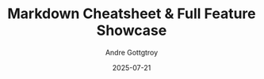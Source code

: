 ---
id: 102
title: "Markdown Cheatsheet & Full Feature Showcase"
date: "2025-07-21"
author: "Andre Gottgtroy"
tags: ["Reference", "Template", "Markdown"]
featured: false
series: "Website Guide"
part: 2
content:
  - type: heading
    text: "Basic Content Types"
  - type: paragraph
    text: "This is a standard paragraph. You can now use standard Markdown for **bold**, *italic*, and ***both***."
  - type: list
    items:
      - "This is the first item in a list."
      - "This is the second item."
      - "<strong>This item uses HTML for bolding.</strong>"
      - "<em>This item uses HTML for italics.</em>"
      - "<u>This item uses HTML for italics.</u>"
  - type: html
    value: "<p>This is using a htlm link to a <a href='https://www.youtube.com/channel/UC0JB7TSe4MA MoscpbWGo-pA' target='_blank' rel='noopener noreferrer'><u><span class='text-teal-400'>site/span></u></a>.</p>"
  - type: html
    value: "<p>this is using html to <span class='text-violet-400'>color a text</span>.</p>"
  - type: blockquote
    text: "This is a blockquote. It's great for highlighting a key takeaway or a quote that inspired you during development."

  - type: heading
    text: "Media Content Types"
  - type: paragraph
    text: "Below is an example of a single, standard image. It will align to the left by default."
  - type: image
    src: '/ravenhill-image.png'
    alt: "A standard image example."
  - type: paragraph
    text: "Next is a video, which is perfect for showing gameplay."
  - type: video
    videoId: "oq9raTB9cHM"
    alt: "YouTube trailer for the game Ravenhill."
  - type: paragraph
    text: "And here is an auto-sliding gallery for multiple screenshots."
  - type: gallery
    screenshots:
      - "https://placehold.co/1600x900/18181b/8b5cf6?text=Gallery+Image+1"
      - "https://placehold.co/1600x900/18181b/8b5cf6?text=Gallery+Image+2"
      - "https://placehold.co/1600x900/18181b/8b5cf6?text=Gallery+Image+3"
    alt: "A gallery showing various in-game screenshots."

  - type: heading
    text: "Advanced Formatting with HTML"
  - type: paragraph
    text: "For complex cases, like a colored link, you can use the 'html' type."
  - type: html
    value: "<p>My work is heavily influenced by the design talks on <a href='https://www.youtube.com/channel/UC0JB7TSe4MA MoscpbWGo-pA' target='_blank' rel='noopener noreferrer'><strong><em><u><span class='text-teal-400'>the official GDC channel</span></u></em></strong></a>.</p>"
---